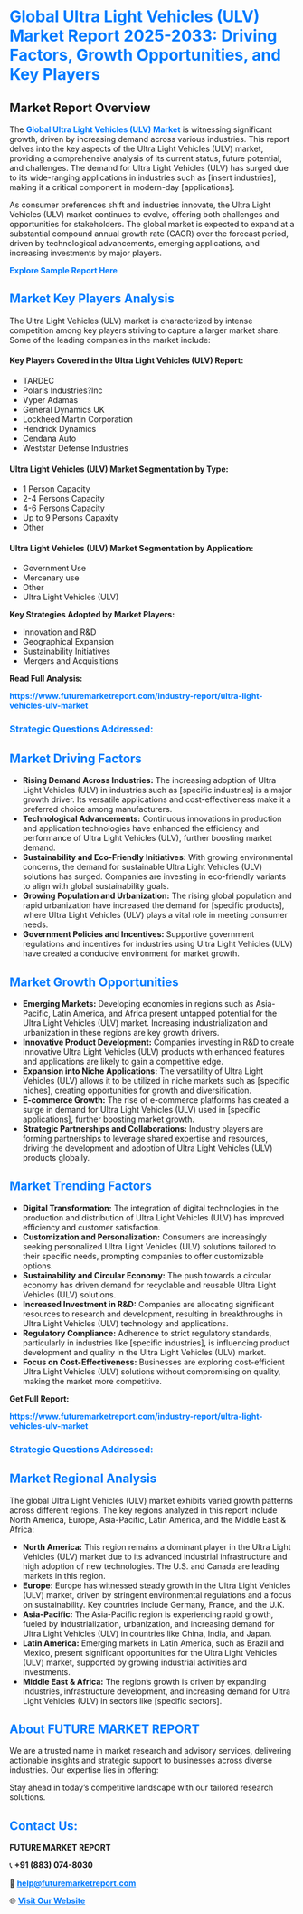 <h1 style="color: #007BFF;">Global Ultra Light Vehicles (ULV) Market Report 2025-2033: Driving Factors, Growth Opportunities, and Key Players</h1>

<section id="overview">
<h2>Market Report Overview</h2>
<p>The <a href="https://www.futuremarketreport.com/industry-report/ultra-light-vehicles-ulv-market" style="color: #007BFF; text-decoration: none;"><strong>Global Ultra Light Vehicles (ULV) Market</strong></a> is witnessing significant growth, driven by increasing demand across various industries. This report delves into the key aspects of the Ultra Light Vehicles (ULV) market, providing a comprehensive analysis of its current status, future potential, and challenges. The demand for Ultra Light Vehicles (ULV) has surged due to its wide-ranging applications in industries such as [insert industries], making it a critical component in modern-day [applications].</p>
<p>As consumer preferences shift and industries innovate, the Ultra Light Vehicles (ULV) market continues to evolve, offering both challenges and opportunities for stakeholders. The global market is expected to expand at a substantial compound annual growth rate (CAGR) over the forecast period, driven by technological advancements, emerging applications, and increasing investments by major players.</p>
</section>

<section id="overview">
<p><a href="https://www.futuremarketreport.com/request-sample/reportId=120508" style="color: #007BFF; text-decoration: none;"><strong>Explore Sample Report Here</strong></a></p>
</section>

<section id="key-players">
<h2 style="color: #007BFF;">Market Key Players Analysis</h2>
<p>The Ultra Light Vehicles (ULV) market is characterized by intense competition among key players striving to capture a larger market share. Some of the leading companies in the market include:</p>
<h4>Key Players Covered in the Ultra Light Vehicles (ULV) Report:</h4>
<ul><li>TARDEC</li><li>Polaris Industries?Inc</li><li>Vyper Adamas</li><li>General Dynamics UK</li><li>Lockheed Martin Corporation</li><li>Hendrick Dynamics</li><li>Cendana Auto</li><li>Weststar Defense Industries</li></ul>
<h4>Ultra Light Vehicles (ULV) Market Segmentation by Type:</h4>
<ul><li>1 Person Capacity</li><li>2-4 Persons Capacity</li><li>4-6 Persons Capacity</li><li>Up to 9 Persons Capaxity</li><li>Other</li></ul>

<h4>Ultra Light Vehicles (ULV) Market Segmentation by Application:</h4>
<ul><li>Government Use</li><li>Mercenary use</li><li>Other</li><li>Ultra Light Vehicles (ULV)</li></ul>
<p><strong>Key Strategies Adopted by Market Players:</strong></p>
<ul>
<li>Innovation and R&D</li>
<li>Geographical Expansion</li>
<li>Sustainability Initiatives</li>
<li>Mergers and Acquisitions</li>
</ul>
</section>

<section>
<p><strong>Read Full Analysis: </strong></p><a href="https://www.futuremarketreport.com/industry-report/ultra-light-vehicles-ulv-market" style="color: #007BFF; text-decoration: none;"><strong>https://www.futuremarketreport.com/industry-report/ultra-light-vehicles-ulv-market</strong></a>
<h3 style="color: #007BFF;">Strategic Questions Addressed:</h3>
</section>

<section id="driving-factors">
<h2 style="color: #007BFF;">Market Driving Factors</h2>
<ul>
<li><strong>Rising Demand Across Industries:</strong> The increasing adoption of Ultra Light Vehicles (ULV) in industries such as [specific industries] is a major growth driver. Its versatile applications and cost-effectiveness make it a preferred choice among manufacturers.</li>
<li><strong>Technological Advancements:</strong> Continuous innovations in production and application technologies have enhanced the efficiency and performance of Ultra Light Vehicles (ULV), further boosting market demand.</li>
<li><strong>Sustainability and Eco-Friendly Initiatives:</strong> With growing environmental concerns, the demand for sustainable Ultra Light Vehicles (ULV) solutions has surged. Companies are investing in eco-friendly variants to align with global sustainability goals.</li>
<li><strong>Growing Population and Urbanization:</strong> The rising global population and rapid urbanization have increased the demand for [specific products], where Ultra Light Vehicles (ULV) plays a vital role in meeting consumer needs.</li>
<li><strong>Government Policies and Incentives:</strong> Supportive government regulations and incentives for industries using Ultra Light Vehicles (ULV) have created a conducive environment for market growth.</li>
</ul>
</section>

<section id="growth-opportunities">
<h2 style="color: #007BFF;">Market Growth Opportunities</h2>
<ul>
<li><strong>Emerging Markets:</strong> Developing economies in regions such as Asia-Pacific, Latin America, and Africa present untapped potential for the Ultra Light Vehicles (ULV) market. Increasing industrialization and urbanization in these regions are key growth drivers.</li>
<li><strong>Innovative Product Development:</strong> Companies investing in R&D to create innovative Ultra Light Vehicles (ULV) products with enhanced features and applications are likely to gain a competitive edge.</li>
<li><strong>Expansion into Niche Applications:</strong> The versatility of Ultra Light Vehicles (ULV) allows it to be utilized in niche markets such as [specific niches], creating opportunities for growth and diversification.</li>
<li><strong>E-commerce Growth:</strong> The rise of e-commerce platforms has created a surge in demand for Ultra Light Vehicles (ULV) used in [specific applications], further boosting market growth.</li>
<li><strong>Strategic Partnerships and Collaborations:</strong> Industry players are forming partnerships to leverage shared expertise and resources, driving the development and adoption of Ultra Light Vehicles (ULV) products globally.</li>
</ul>
</section>

<section id="trending-factors">
<h2 style="color: #007BFF;">Market Trending Factors</h2>
<ul>
<li><strong>Digital Transformation:</strong> The integration of digital technologies in the production and distribution of Ultra Light Vehicles (ULV) has improved efficiency and customer satisfaction.</li>
<li><strong>Customization and Personalization:</strong> Consumers are increasingly seeking personalized Ultra Light Vehicles (ULV) solutions tailored to their specific needs, prompting companies to offer customizable options.</li>
<li><strong>Sustainability and Circular Economy:</strong> The push towards a circular economy has driven demand for recyclable and reusable Ultra Light Vehicles (ULV) solutions.</li>
<li><strong>Increased Investment in R&D:</strong> Companies are allocating significant resources to research and development, resulting in breakthroughs in Ultra Light Vehicles (ULV) technology and applications.</li>
<li><strong>Regulatory Compliance:</strong> Adherence to strict regulatory standards, particularly in industries like [specific industries], is influencing product development and quality in the Ultra Light Vehicles (ULV) market.</li>
<li><strong>Focus on Cost-Effectiveness:</strong> Businesses are exploring cost-efficient Ultra Light Vehicles (ULV) solutions without compromising on quality, making the market more competitive.</li>
</ul>
</section>

<section>
<p><strong>Get Full Report: </strong></p><a href="https://www.futuremarketreport.com/industry-report/ultra-light-vehicles-ulv-market" style="color: #007BFF; text-decoration: none;"><strong>https://www.futuremarketreport.com/industry-report/ultra-light-vehicles-ulv-market</strong></a>
<h3 style="color: #007BFF;">Strategic Questions Addressed:</h3>
</section>


<section id="regional-analysis">
<h2 style="color: #007BFF;">Market Regional Analysis</h2>
<p>The global Ultra Light Vehicles (ULV) market exhibits varied growth patterns across different regions. The key regions analyzed in this report include North America, Europe, Asia-Pacific, Latin America, and the Middle East & Africa:</p>
<ul>
<li><strong>North America:</strong> This region remains a dominant player in the Ultra Light Vehicles (ULV) market due to its advanced industrial infrastructure and high adoption of new technologies. The U.S. and Canada are leading markets in this region.</li>
<li><strong>Europe:</strong> Europe has witnessed steady growth in the Ultra Light Vehicles (ULV) market, driven by stringent environmental regulations and a focus on sustainability. Key countries include Germany, France, and the U.K.</li>
<li><strong>Asia-Pacific:</strong> The Asia-Pacific region is experiencing rapid growth, fueled by industrialization, urbanization, and increasing demand for Ultra Light Vehicles (ULV) in countries like China, India, and Japan.</li>
<li><strong>Latin America:</strong> Emerging markets in Latin America, such as Brazil and Mexico, present significant opportunities for the Ultra Light Vehicles (ULV) market, supported by growing industrial activities and investments.</li>
<li><strong>Middle East & Africa:</strong> The region’s growth is driven by expanding industries, infrastructure development, and increasing demand for Ultra Light Vehicles (ULV) in sectors like [specific sectors].</li>
</ul>
</section>

<footer>
<h2 style="color: #007BFF;">About FUTURE MARKET REPORT</h2>
<p>We are a trusted name in market research and advisory services, delivering actionable insights and strategic support to businesses across diverse industries. Our expertise lies in offering:</p>

<p>Stay ahead in today’s competitive landscape with our tailored research solutions.</p>

<h2 style="color: #007BFF;">Contact Us:</h2>
<p><strong>FUTURE MARKET REPORT</strong></p>
<p>📞 <strong>+91 (883) 074-8030</strong></p>
<p>📧 <strong><a href="mailto:help@futuremarketreport.com" style="color: #007BFF;">help@futuremarketreport.com</a></strong></p>
<p>🌐 <strong><a href="https://www.futuremarketreport.com/" style="color: #007BFF;">Visit Our Website</a></strong></p>
</footer>